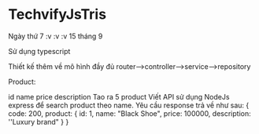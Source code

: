 # TechvifyJsTris

Ngày thứ 7 :v :v :v 15 tháng 9 
	
Sử dụng typescript

Thiết kế thêm về mô hình đầy đủ 
router-->controller-->service-->repository


Product: 

id
name
price
description
Tao ra 5 product
Viết API sử dụng NodeJs express để search product theo name.
Yêu cầu response trả về như sau:
{
     code: 200,
     product: {
          id: 1,
          name: "Black Shoe",
          price: 100000,
          description: ''Luxury brand"
     }
}

